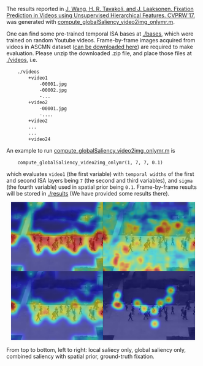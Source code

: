 
The results reported in [J. Wang, H. R. Tavakoli, and J. Laaksonen. Fixation Prediction in Videos using Unsupervised Hierarchical Features. CVPRW'17.](http://openaccess.thecvf.com/content_cvpr_2017_workshops/w37/papers/Wang_Fixation_Prediction_in_CVPR_2017_paper.pdf) was generated with [compute_globalSaliency_video2img_onlymr.m](./compute_globalSaliency_video2img_onlymr). 

One can find some pre-trained temporal ISA bases at [./bases](./bases), which were trained on random Youtube videos. Frame-by-frame images acquired from videos in ASCMN dataset ([can be downloaded here](https://drive.google.com/open?id=16HuPcK-5YQiMMIRmMULTLqMrS5FgzDml)) are required to make evaluation. Please unzip the downloaded .zip file, and place those files at [./videos](./videos), i.e.

```
	./videos
		+video1
			-00001.jpg
			-00002.jpg
			-...
		+video2
			-00001.jpg
			-....
		+video2
		...
		...
		+video24
```

An example to run [compute_globalSaliency_video2img_onlymr.m](./compute_globalSaliency_video2img_onlymr) is 

```
	compute_globalSaliency_video2img_onlymr(1, 7, 7, 0.1)
```
which evaluates `video1` (the first variable) with `temporal widths` of the first and second ISA layers being `7` (the second and third variables), and `sigma` (the fourth variable) used in spatial prior being `0.1`. Frame-by-frame results will be stored in [./results](./results) (We have provided some results there).

<p align="center">
<img src="./results/16_7_7_00043.png" width="480">
</p>
From top to bottom, left to right: local saliecy only, global saliency only, combined saliency with spatial prior, ground-truth fixation.
